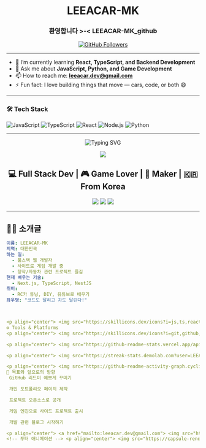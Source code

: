 <h1 align="center">LEEACAR-MK</h1>
<h3 align="center">환영합니다 >-< LEEACAR-MK_github </h3>

<p align="center">
  <a href="https://github.com/LEEACAR-MK"><img src="https://img.shields.io/github/followers/LEEACAR-MK?label=Follow&style=social" alt="GitHub Followers"></a>
</p>

---

- 🌱 I’m currently learning **React, TypeScript, and Backend Development**
- 💬 Ask me about **JavaScript, Python, and Game Development**
- 📫 How to reach me: **leeacar.dev@gmail.com**
- ⚡ Fun fact: I love building things that move — cars, code, or both 😄

---

### 🛠 Tech Stack
![JavaScript](https://img.shields.io/badge/JavaScript-F7DF1E?style=for-the-badge&logo=javascript&logoColor=black)
![TypeScript](https://img.shields.io/badge/TypeScript-007ACC?style=for-the-badge&logo=typescript&logoColor=white)
![React](https://img.shields.io/badge/React-20232A?style=for-the-badge&logo=react&logoColor=61DAFB)
![Node.js](https://img.shields.io/badge/Node.js-339933?style=for-the-badge&logo=nodedotjs&logoColor=white)
![Python](https://img.shields.io/badge/Python-3776AB?style=for-the-badge&logo=python&logoColor=white)

---

<!-- 타이핑 애니메이션 -->
<p align="center">
  <img src="https://readme-typing-svg.demolab.com?font=Nanum+Gothic+Coding&size=26&pause=1000&color=FFA07A&center=true&vCenter=true&width=500&lines=안녕하세요+👋;+LEEACAR-MK입니다.;풀스택+개발자이자+메이커입니다.;코딩과+창작을+사랑합니다.🚀" alt="Typing SVG" />
</p>

<!-- 프로필 카드 -->
<p align="center">
  <img src="https://capsule-render.vercel.app/api?type=waving&color=gradient&height=200&section=header&text=LEEACAR-MK🚗&fontSize=40&fontColor=ffffff&animation=twinkling" />
</p>

<h2 align="center">💻 Full Stack Dev | 🎮 Game Lover | 🚗 Maker | 🇰🇷 From Korea</h2>

<p align="center">
  <a href="mailto:leeacar.dev@gmail.com"><img src="https://img.shields.io/badge/Gmail-Contact-red?style=flat-square&logo=gmail&logoColor=white"/></a>
  <a href="https://github.com/LEEACAR-MK"><img src="https://img.shields.io/github/followers/LEEACAR-MK?label=GitHub&style=flat-square&logo=github" /></a>
  <img src="https://komarev.com/ghpvc/?username=LEEACAR-MK&label=방문자&color=orange&style=flat-square" />
</p>

---

## 🧑‍🚀 소개글

```yaml
이름: LEEACAR-MK
지역: 대한민국
하는 일:
  - 풀스택 웹 개발자
  - 사이드로 게임 개발 중
  - 창작/자동차 관련 프로젝트 즐김
현재 배우는 기술:
  - Next.js, TypeScript, NestJS
취미:
  - RC카 튜닝, DIY, 유튜브로 배우기
좌우명: "코드도 달리고 차도 달린다!"



<p align="center"> <img src="https://skillicons.dev/icons?i=js,ts,react,nextjs,nodejs,nestjs,py,html,css" /> </p>
⚙️ Tools & Platforms
<p align="center"> <img src="https://skillicons.dev/icons?i=git,github,vscode,figma,linux,docker" /> </p>

<p align="center"> <img src="https://github-readme-stats.vercel.app/api?username=LEEACAR-MK&show_icons=true&theme=tokyonight&hide_title=true" height="160"/> <img src="https://github-readme-stats.vercel.app/api/top-langs/?username=LEEACAR-MK&layout=compact&theme=tokyonight" height="160"/> </p>

<p align="center"> <img src="https://streak-stats.demolab.com?user=LEEACAR-MK&theme=tokyonight_duo&hide_border=true" height="160"/> </p>

<p align="center"> <img src="https://github-readme-activity-graph.cyclic.app/graph?username=LEEACAR-MK&theme=tokyo-night&area=true&hide_border=true" /> </p>
🎯 목표와 앞으로의 방향
 GitHub 리드미 예쁘게 꾸미기

 개인 포트폴리오 페이지 제작

 프로젝트 오픈소스로 공개

 게임 엔진으로 사이드 프로젝트 출시

 개발 관련 블로그 시작하기

<p align="center"> <a href="mailto:leeacar.dev@gmail.com"> <img src="https://img.shields.io/badge/📬 이메일 보내기-leeacar.dev@gmail.com-blue?style=for-the-badge" /> </a> </p>
<!-- 푸터 애니메이션 --> <p align="center"> <img src="https://capsule-render.vercel.app/api?type=waving&color=gradient&height=150&section=footer" /> </p> ```
